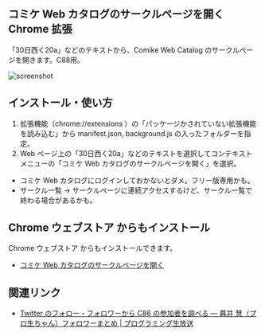 ## コミケ Web カタログのサークルページを開く Chrome 拡張

「30日西く20a」などのテキストから、Comike Web Catalog のサークルページを開きます。C88用。

![screenshot](https://cloud.githubusercontent.com/assets/8276381/3713043/ae70f6ce-1548-11e4-8d5e-2b9742e72bab.png)


## インストール・使い方

1. 拡張機能（chrome://extensions ）の「パッケージかされていない拡張機能を読み込む」から manifest.json, background.js の入ったフォルダーを指定。
2. Web ページ上の「30日西く20a」などのテキストを選択してコンテキストメニューの「コミケ Web カタログのサークルページを開く」を選択。

* コミケ Web カタログにログインしておかないとダメ。フリー版専用かも。
* サークル一覧 → サークルページに連続アクセスするけど、サークル一覧で終わる場合があるかも。

## Chrome ウェブストア からもインストール

Chrome ウェブストア からもインストールできます。

* [コミケ Web カタログのサークルページを開く](https://chrome.google.com/webstore/detail/%E3%82%B3%E3%83%9F%E3%82%B1-web-%E3%82%AB%E3%82%BF%E3%83%AD%E3%82%B0%E3%81%AE%E3%82%B5%E3%83%BC%E3%82%AF%E3%83%AB%E3%83%9A%E3%83%BC%E3%82%B8%E3%82%92%E9%96%8B%E3%81%8F/pakjfkmeelanlfdanageibcnjnmdmjhk?hl=ja)

## 関連リンク

* [Twitter のフォロー・フォロワーから C86 の参加者を調べる — 暮井 慧（プロ生ちゃん）フォロワーまとめ | プログラミング生放送](http://pronama.azurewebsites.net/2014/07/28/twitter-c86/)
